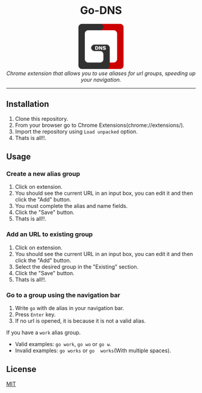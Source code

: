 <h1 align="center">Go-DNS</h1>

<p align="center">
  <img src="assets/logo128.png" width="120px" height="120px"/>
  <br>
  <i>Chrome extension that allows you to use aliases for url groups, speeding up your navigation.</i>
  <br>
</p>

<hr>

## Installation
1. Clone this repository.
2. From your browser go to Chrome Extensions(chrome://extensions/).
3. Import the repository using ``Load unpacked`` option.
4. Thats is all!!.

## Usage

### Create a new alias group
1. Click on extension.
2. You should see the current URL in an input box, you can edit it and then click the "Add" button.
3. You must complete the alias and name fields.
4. Click the "Save" button.
5. Thats is all!!.

### Add an URL to existing group
1. Click on extension.
2. You should see the current URL in an input box, you can edit it and then click the "Add" button.
3. Select the desired group in the "Existing" section.
4. Click the "Save" button.
5. Thats is all!!.

### Go to a group using the navigation bar
1. Write ``go`` with de alias in your navigation bar.
2. Press ``Enter`` key.
3. If no url is opened, it is because it is not a valid alias. 

If you have a ``work`` alias group.
- Valid examples: ``go work``, ``go wo`` or ``go w``.
- Invalid examples: ``go works`` or ``go``&nbsp;&nbsp;&nbsp;&nbsp;``works``(With multiple spaces).

## License

[MIT](https://choosealicense.com/licenses/mit/)
